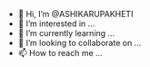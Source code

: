 - 👋 Hi, I’m @ASHIKARUPAKHETI
- 👀 I’m interested in ...
- 🌱 I’m currently learning ...
- 💞️ I’m looking to collaborate on ...
- 📫 How to reach me ...

<!---
ASHIKARUPAKHETI/ASHIKARUPAKHETI is a ✨ special ✨ repository because its `README.md` (this file) appears on your GitHub profile.
You can click the Preview link to take a look at your changes.
--->
